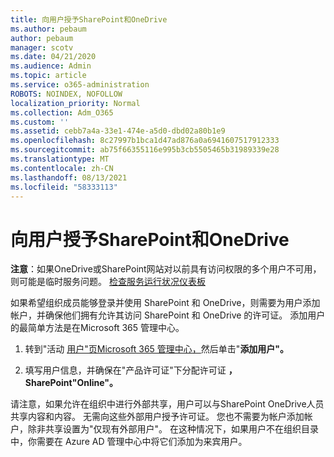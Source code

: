 ```yaml
---
title: 向用户授予SharePoint和OneDrive
ms.author: pebaum
author: pebaum
manager: scotv
ms.date: 04/21/2020
ms.audience: Admin
ms.topic: article
ms.service: o365-administration
ROBOTS: NOINDEX, NOFOLLOW
localization_priority: Normal
ms.collection: Adm_O365
ms.custom: ''
ms.assetid: cebb7a4a-33e1-474e-a5d0-dbd02a80b1e9
ms.openlocfilehash: 8c27997b1bca1d47ad876a0a6941607517912333
ms.sourcegitcommit: ab75f66355116e995b3cb5505465b31989339e28
ms.translationtype: MT
ms.contentlocale: zh-CN
ms.lasthandoff: 08/13/2021
ms.locfileid: "58333113"
---
```

# <a name="give-users-access-to-sharepoint-and-onedrive"></a>向用户授予SharePoint和OneDrive

**注意**：如果OneDrive或SharePoint网站对以前具有访问权限的多个用户不可用，则可能是临时服务问题。 [检查服务运行状况仪表板](https://portal.office.com/adminportal/home#/servicehealth)
  
如果希望组织成员能够登录并使用 SharePoint 和 OneDrive，则需要为用户添加帐户，并确保他们拥有允许其访问 SharePoint 和 OneDrive 的许可证。 添加用户的最简单方法是在Microsoft 365 管理中心。
  
1. 转到"活动 [用户"页Microsoft 365 管理中心，](https://portal.office.com/adminportal/home#/users)然后单击"**添加用户"。**
    
2. 填写用户信息，并确保在"产品许可证"下分配许可证 **，SharePoint"Online"。** 
    
请注意，如果允许在组织中进行外部共享，用户可以与SharePoint OneDrive人员共享内容和内容。 无需向这些外部用户授予许可证。 您也不需要为帐户添加帐户，除非共享设置为"仅现有外部用户"。 在这种情况下，如果用户不在组织目录中，你需要在 Azure AD 管理中心中将它们添加为来宾用户。
  

